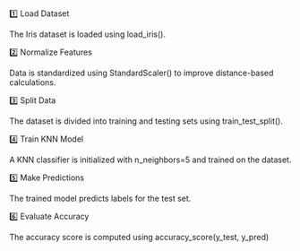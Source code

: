 1️⃣ Load Dataset

The Iris dataset is loaded using load_iris().

2️⃣ Normalize Features

Data is standardized using StandardScaler() to improve distance-based calculations.

3️⃣ Split Data

The dataset is divided into training and testing sets using train_test_split().

4️⃣ Train KNN Model

A KNN classifier is initialized with n_neighbors=5 and trained on the dataset.

5️⃣ Make Predictions

The trained model predicts labels for the test set.

6️⃣ Evaluate Accuracy

The accuracy score is computed using accuracy_score(y_test, y_pred)
